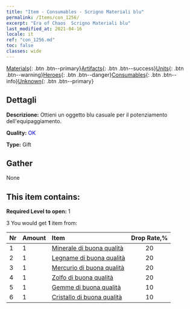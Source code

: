 ```yaml
---
title: "Item - Consumables - Scrigno Materiali blu"
permalink: /Items/con_1256/
excerpt: "Era of Chaos  Scrigno Materiali blu"
last_modified_at: 2021-04-16
locale: it
ref: "con_1256.md"
toc: false
classes: wide
---
```

 [Materials](/it/Items/){: .btn .btn--primary}[Artifacts](/it/Items/Artifacts/){: .btn .btn--success}[Units](/it/Items/Units/){: .btn .btn--warning}[Heroes](/it/Items/Heroes/){: .btn .btn--danger}[Consumables](/it/Items/Consumables/){: .btn .btn--info}[Unknown](/it/Items/Unknown/){: .btn .btn--primary}

## Dettagli
 **Descrizione:** Ottieni un oggetto blu casuale per il potenziamento dell'equipaggiamento.

 **Quality:** <span style="color: #0000CD">OK</span>

 **Type:** Gift

## Gather

  None

## This item contains:

 **Required Level to open:** 1

 3 You would get **1** item  from:

  | Nr | Amount |     Item    | Drop Rate,% |
  |:---|:-------|:------------|:---------:|
  | 1 | 1 | [Minerale di buona qualità](/it/Items/mat_12/) | 20 | 
  | 2 | 1 | [Legname di buona qualità](/it/Items/mat_13/) | 20 | 
  | 3 | 1 | [Mercurio di buona qualità](/it/Items/mat_14/) | 20 | 
  | 4 | 1 | [Zolfo di buona qualità](/it/Items/mat_15/) | 20 | 
  | 5 | 1 | [Gemme di buona qualità](/it/Items/mat_16/) | 10 | 
  | 6 | 1 | [Cristallo di buona qualità](/it/Items/mat_17/) | 10 | 
